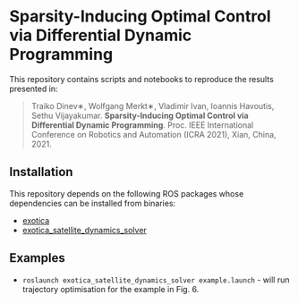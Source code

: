 # Sparsity-Inducing Optimal Control via Differential Dynamic Programming

This repository contains scripts and notebooks to reproduce the results presented in:

> Traiko Dinev∗, Wolfgang Merkt∗, Vladimir Ivan, Ioannis Havoutis, Sethu Vijayakumar. **Sparsity-Inducing Optimal Control via Differential Dynamic Programming**. Proc. IEEE International Conference on Robotics and Automation (ICRA 2021), Xian, China, 2021.

## Installation

This repository depends on the following ROS packages whose dependencies can be installed from binaries:

  - [exotica](https://github.com/ipab-slmc/exotica)
  - [exotica_satellite_dynamics_solver](https://github.com/ipab-slmc/exotica_satellite_dynamics_solver)

<!-- We also provide a Dockerfile to make installation easier. -->

## Examples

  - `roslaunch exotica_satellite_dynamics_solver example.launch` - will run trajectory optimisation for the example in Fig. 6.
